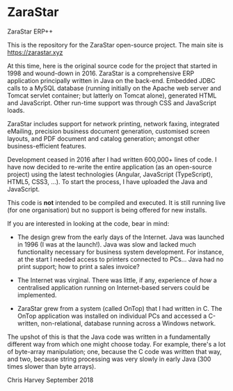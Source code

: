 # ZaraStar
ZaraStar ERP++

This is the repository for the ZaraStar open-source project. The main site is https://zarastar.xyz

At this time, here is the original source code for the project that started in 1998 and wound-down in 2016. ZaraStar is a comprehensive ERP application principally written in Java on the back-end. Embedded JDBC calls to a MySQL database (running initially on the Apache web server and Tomcat servlet container; but latterly on Tomcat alone), generated HTML and JavaScript. Other run-time support was through CSS and JavaScript loads.

ZaraStar includes support for network printing, network faxing, integrated eMailing, precision business document generation, customised screen layouts, and PDF document and catalog generation; amongst other business-efficient features.

Development ceased in 2016 after I had written 600,000+ lines of code. I have now decided to re-write the entire application (as an open-source project) using the latest technologies (Angular, JavaScript (TypeScript), HTML5, CSS3, ...). To start the process, I have uploaded the Java and JavaScript.

This code is <b>not</b> intended to be compiled and executed. It is still running live (for one organisation) but no support is being offered for new installs.

If you are interested in looking at the code, bear in mind:

- The design grew from the early days of the Internet. Java was launched in 1996 (I was at the launch!). Java was slow and lacked much functionality necessary for business system development. For instance, at the start I needed access to printers connected to PCs... Java had no print support; how to print a sales invoice?

- The Internet was virginal. There was little, if any, experience of <i>how</i> a centralised application running on Internet-based servers could be implemented.

- ZaraStar grew from a system (called OnTop) that I had written in C. The OnTop application was installed on individual PCs and accessed a C-written, non-relational, database running across a Windows network.

The upshot of this is that the Java code was written in a fundamentally different way from which one might choose today. For example, there's a lot of byte-array manipulation; one, because the C code was written that way, and two, because string processing was very slowly in early Java (300 times slower than byte arrays).

Chris Harvey
September 2018
